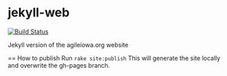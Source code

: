 jekyll-web
==========

[![Build Status](https://travis-ci.org/agileiowa/jekyll-web.svg?branch=master)](https://travis-ci.org/agileiowa/jekyll-web)

Jekyll version of the agileiowa.org website

== How to publish
Run `rake site:publish`
This will generate the site locally and overwrite the gh-pages branch. 

